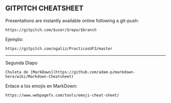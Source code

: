 ## GITPITCH CHEATSHEET

Presentations are instantly available online following a git-push:

	https://gitpitch.com/$user/$repo/$branch
	
Ejemplo:

	https://gitpitch.com/ogaliz/PracticasUF3/master

---

Segunda Diapo

	Chuleta de [MarkDown](https://github.com/adam-p/markdown-here/wiki/Markdown-Cheatsheet)
		
Enlace a los emojis en MarkDown:

	https://www.webpagefx.com/tools/emoji-cheat-sheet/
